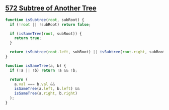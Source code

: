 ## [572 Subtree of Another Tree](https://leetcode.com/problems/subtree-of-another-tree/description/)

<!-- notecardId: 1747843171694 -->

```js
function isSubtree(root, subRoot) {
  if (!root || !subRoot) return false;

  if (isSameTree(root, subRoot)) {
    return true;
  }

  return isSubtree(root.left, subRoot) || isSubtree(root.right, subRoot);
}

function isSameTree(a, b) {
  if (!a || !b) return !a && !b;

  return (
    a.val === b.val &&
    isSameTree(a.left, b.left) &&
    isSameTree(a.right, b.right)
  );
}
```
